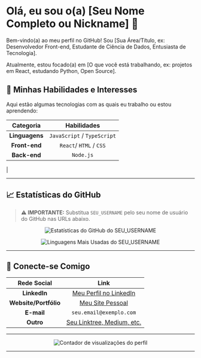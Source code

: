 <!--
**LucianoMoura01/LucianoMoura01** is a ✨ _special_ ✨ repository because its `README.md` (this file) appears on your GitHub profile.

Here are some ideas to get you started:

- 🔭 I’m currently working on ...
- 🌱 I’m currently learning ...
- 👯 I’m looking to collaborate on ...
- 🤔 I’m looking for help with ...
- 💬 Ask me about ...
- 📫 How to reach me: ...
- 😄 Pronouns: ...
- ⚡ Fun fact: ...
-->

# Olá, eu sou o(a) [Seu Nome Completo ou Nickname] 👋

Bem-vindo(a) ao meu perfil no GitHub! Sou [Sua Área/Título, ex: Desenvolvedor Front-end, Estudante de Ciência de Dados, Entusiasta de Tecnologia].

Atualmente, estou focado(a) em [O que você está trabalhando, ex: projetos em React, estudando Python, Open Source].

## 🚀 Minhas Habilidades e Interesses

Aqui estão algumas tecnologias com as quais eu trabalho ou estou aprendendo:

| Categoria | Habilidades |
| :---: | :---: |
| **Linguagens** | `JavaScript` / `TypeScript` |
| **Front-end** | `React`/ `HTML` / `CSS` |
| **Back-end** | `Node.js`|
|


---

## 📈 Estatísticas do GitHub

> **⚠️ IMPORTANTE:** Substitua `SEU_USERNAME` pelo seu nome de usuário do GitHub nas URLs abaixo.

<p align="center">
    <img src="https://github-readme-stats.vercel.app/api?username=SEU_USERNAME&theme=chartreuse-dark&show_icons=true&rank_icon=github" alt="Estatísticas do GitHub do SEU_USERNAME" />
</p>

<p align="center">
    <img src="https://github-readme-stats.vercel.app/api/top-langs/?username=SEU_USERNAME&layout=compact&theme=chartreuse-dark" alt="Linguagens Mais Usadas do SEU_USERNAME" />
</p>

---

## 🔗 Conecte-se Comigo

| Rede Social | Link |
| :---: | :---: |
| **LinkedIn** | [Meu Perfil no LinkedIn](LINK_DO_SEU_LINKEDIN) |
| **Website/Portfólio**| [Meu Site Pessoal](LINK_DO_SEU_WEBSITE) |
| **E-mail** | `seu.email@exemplo.com` |
| **Outro** | [Seu Linktree, Medium, etc.](OUTRO_LINK) |

---

<p align="center">
    <img src="https://komarev.com/ghpvc/?username=SEU_USERNAME&color=green" alt="Contador de visualizações do perfil" />
</p>

---